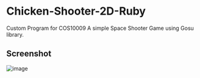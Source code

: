 # Chicken-Shooter-2D-Ruby
Custom Program for COS10009
A simple Space Shooter Game using Gosu library.
## Screenshot
![image](https://user-images.githubusercontent.com/103436735/230141462-9a26a47b-4455-40f5-aa29-981d99c91139.png)
